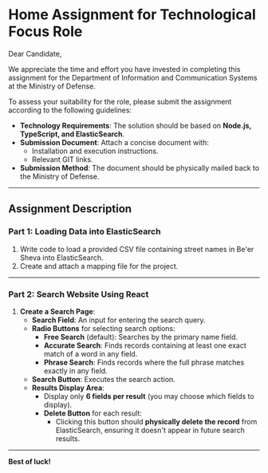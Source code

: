 # Home Assignment for Technological Focus Role

Dear Candidate,

We appreciate the time and effort you have invested in completing this assignment for the Department of Information and Communication Systems at the Ministry of Defense.

To assess your suitability for the role, please submit the assignment according to the following guidelines:

- **Technology Requirements**: The solution should be based on **Node.js, TypeScript, and ElasticSearch**.
- **Submission Document**: Attach a concise document with:
  - Installation and execution instructions.
  - Relevant GIT links.
- **Submission Method**: The document should be physically mailed back to the Ministry of Defense.

---

## **Assignment Description**

### **Part 1: Loading Data into ElasticSearch**

1. Write code to load a provided CSV file containing street names in Be'er Sheva into ElasticSearch.
2. Create and attach a mapping file for the project.

---

### **Part 2: Search Website Using React**

1. **Create a Search Page**:
   - **Search Field**: An input for entering the search query.
   - **Radio Buttons** for selecting search options:
     - **Free Search** (default): Searches by the primary name field.
     - **Accurate Search**: Finds records containing at least one exact match of a word in any field.
     - **Phrase Search**: Finds records where the full phrase matches exactly in any field.
   - **Search Button**: Executes the search action.
   - **Results Display Area**:
     - Display only **6 fields per result** (you may choose which fields to display).
     - **Delete Button** for each result:
       - Clicking this button should **physically delete the record** from ElasticSearch, ensuring it doesn't appear in future search results.

---

**Best of luck!**
